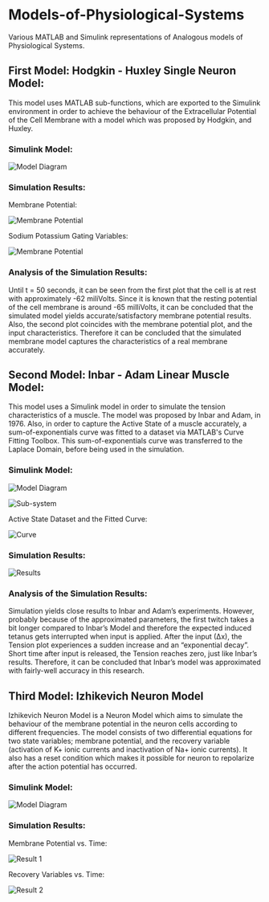 # Models-of-Physiological-Systems
Various MATLAB and Simulink representations of Analogous models of Physiological Systems.

## First Model: Hodgkin - Huxley Single Neuron Model:

This model uses MATLAB sub-functions, which are exported to the Simulink environment in order to achieve the behaviour of the Extracellular Potential of the Cell Membrane with a model which was proposed by Hodgkin, and Huxley.

### Simulink Model:

![Model Diagram](https://github.com/kucar17/Models-of-Physiological-Systems/blob/main/Hodgkin-Huxley%20Single%20Neuron%20Model/Model.png?raw=true)

### Simulation Results:

Membrane Potential:

![Membrane Potential](https://github.com/kucar17/Models-of-Physiological-Systems/blob/main/Hodgkin-Huxley%20Single%20Neuron%20Model/35_18_Potential_without_Noise.png)

Sodium Potassium Gating Variables:

![Membrane Potential](https://github.com/kucar17/Models-of-Physiological-Systems/blob/main/Hodgkin-Huxley%20Single%20Neuron%20Model/Gating_Variables.png)

### Analysis of the Simulation Results:

Until t = 50 seconds, it can be seen from the first plot that the cell is at rest with approximately -62 miliVolts. Since it is known that the resting potential of the cell membrane is around -65 milliVolts, it can be concluded that the simulated model yields accurate/satisfactory membrane potential results. Also, the second plot coincides with the membrane potential plot, and the input characteristics. Therefore it can be concluded that the simulated membrane model captures the characteristics of a real membrane accurately.

## Second Model: Inbar - Adam Linear Muscle Model:

This model uses a Simulink model in order to simulate the tension characteristics of a muscle. The model was proposed by Inbar and Adam, in 1976. Also, in order to capture the Active State of a muscle accurately, a sum-of-exponentials curve was fitted to a dataset via MATLAB's Curve Fitting Toolbox. This sum-of-exponentials curve was transferred to the Laplace Domain, before being used in the simulation. 

### Simulink Model:

![Model Diagram](https://github.com/kucar17/Models-of-Physiological-Systems/blob/main/Inbar%20-%20Adam%20Muscle%20Model/simu_muscle.png)

![Sub-system](https://github.com/kucar17/Models-of-Physiological-Systems/blob/main/Inbar%20-%20Adam%20Muscle%20Model/simu_muscle_sub.png)

Active State Dataset and the Fitted Curve:

![Curve](https://github.com/kucar17/Models-of-Physiological-Systems/blob/main/Inbar%20-%20Adam%20Muscle%20Model/fitted.png)

### Simulation Results:

![Results](https://github.com/kucar17/Models-of-Physiological-Systems/blob/main/Inbar%20-%20Adam%20Muscle%20Model/result.png)

### Analysis of the Simulation Results:

Simulation yields close results to Inbar and Adam’s experiments. However, probably because of the approximated parameters, the first twitch takes a bit longer compared to Inbar’s Model and therefore the expected induced tetanus gets interrupted when input is applied. After the input (∆x), the Tension plot experiences a sudden increase and an “exponential decay”. Short time after input is released, the Tension reaches zero, just like Inbar’s results. Therefore, it can be concluded that Inbar’s model was approximated with fairly-well accuracy in this research.

## Third Model: Izhikevich Neuron Model
Izhikevich Neuron Model is a Neuron Model which aims to simulate the behaviour of the membrane potential in the neuron cells according to different frequencies. The model consists of two differential equations for two state variables; membrane potential, and the recovery variable (activation of K+ ionic currents and inactivation of Na+ ionic currents). It also has a reset condition which makes it possible for neuron to repolarize after the action potential has occurred.

### Simulink Model:

![Model Diagram](https://github.com/kucar17/Models-of-Physiological-Systems/blob/main/Izhikevich%20Neuron%20Model/Model.png)

### Simulation Results:

Membrane Potential vs. Time:

![Result 1](https://github.com/kucar17/Models-of-Physiological-Systems/blob/main/Izhikevich%20Neuron%20Model/Membrane_Potential_vs_Time.png)

Recovery Variables vs. Time:

![Result 2](https://github.com/kucar17/Models-of-Physiological-Systems/blob/main/Izhikevich%20Neuron%20Model/Recovery_Variable_vs_Time.png)
